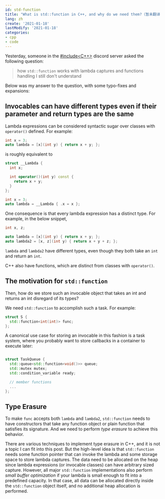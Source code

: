 ```yaml
---
id: std-function
title: "What is std::function in C++, and why do we need them?（暂未翻译）"
lang: zh
create: '2021-01-18'
lastModify: '2021-01-18'
categories:
- cpp
- code
---
```


Yesterday, someone in the [#include<C++>](https://www.includecpp.org/discord/) discord server asked the following question:

> how `std::function` works with lambda captures and functions handling I still don't understand

Below was my answer to the question, with some typo-fixes and expansions:

## Invocables can have different types even if their parameter and return types are the same

Lambda expressions can be considered syntactic sugar over classes with `operator()` defined. For example:

```cpp
int x = 3;
auto lambda = [x](int y) { return x + y; };
```

is roughly equivalent to

```cpp
struct __Lambda {
  int x;

  int operator()(int y) const {
    return x + y;
  }
};

int x = 3;
auto lambda = __Lambda { .x = x };
```

One consequence is that every lambda expression has a distinct type. For example, in the below snippet,

```cpp
int x, z;

auto lambda = [x](int y) { return x + y; };
auto lambda2 = [x, z](int y) { return x + y + z; };
```

`lambda` and `lambda2` have different types, even though they both take an `int` and return an `int`.

C++ also have functions,
which are distinct from classes with `operator()`.

## The motivation for `std::function`

Then, how do we store such an invocable object that takes an int and returns an int disregard of its types?

We need `std::function` to accomplish such a task. For example:

```cpp
struct S {
  std::function<int(int)> func;
};
```

A canonical use case for storing an invocable in this fashion is a task system,
where you probably want to store callbacks in a container to execute later:

```cpp

struct TaskQueue {
  std::queue<std::function<void()>> queue;
  std::mutex mutex;
  std::condition_variable ready;

  // member functions
  ...
};

```

## Type Erasure

To make `func` accepts both `lambda` and `lambda2`,
`std::function` needs to have constructors that take any function object or plain function that satisfies its signature.
And we need to perform *type erasure* to achieve this behavior.

There are various techniques to implement type erasure in C++,
and it is not a topic I can fit into this post.
But the high-level idea is that `std::function` needs some function pointer that can invoke the lambda and some storage space to store lambda captures.
The data need to be allocated on the heap since lambda expressions (or invocable classes) can have arbitrary sized capture.
However, all major `std::function` implementations also perform *small buffer optimization* if your lambda is small enough to fit into a predefined capacity.
In that case, all data can be allocated directly inside the `std::function` object itself, and no additional heap allocation is performed.
